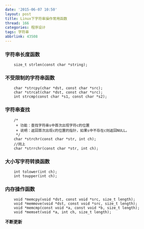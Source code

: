 ```yaml
---
date: '2015-06-07 10:50'
layout: post
title: Linux下字符串操作常用函数
thread: 166
categories: 程序设计
tags: 字符串
abbrlink: 43508
---
```


### 字符串长度函数
        size_t strlen(const char *string);
### 不受限制的字符串函数
        char *strcpy(char *dst, const char *src);
        char *strcat(char *dst, const char *src);
        int strcmp(const char *s1, const char *s2);
<!---more--->
### 字符串查找
        /*
         + 功能：查找字符串s中首次出现字符c的位置
         + 说明：返回首次出现c的位置的指针，如果s中不存在c则返回NULL。
         */
        char *strchr(const char *str, int ch);
        //同上
        char *strrchr(const char *str, int ch);

### 大小写字符转换函数
        int tolower(int ch);
        int toupper(int ch);
### 内存操作函数
        void *memcpy(void *dst, const void *src, size_t length);
        void *memmove(void *dst, const void *src, size_t length);
        void *memcmp(const void *a, const void *b, size_t length);
        void *memset(void *a, int ch, size_t length);

**不断更新**
